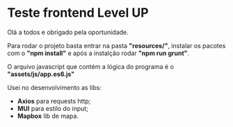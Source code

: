 # Teste frontend Level UP

Olá a todos e obrigado pela oportunidade.

Para rodar o projeto basta entrar na pasta **"resources/"**, instalar os pacotes com o **"npm install"** e após a instalção rodar **"npm run grunt"**.

O arquivo javascript que contém a lógica do programa é o **"assets/js/app.es6.js"**

Usei no desenvolvimento as libs:

* **Axios** para requests http;
* **MUI** para estilo do input;
* **Mapbox** lib de mapa.
